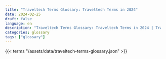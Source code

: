 ```yaml
---
title: "Traveltech Terms Glossary: Traveltech Terms in 2024"  
date: 2024-02-25
draft: false
language: en
description: "Traveltech Terms Glossary: Traveltech Terms in 2024 | Traveltech Terms Glossary"
categories: glossary
tags: ["glossary"]
---
```


{{< terms "/assets/data/traveltech-terms-glossary.json" >}}